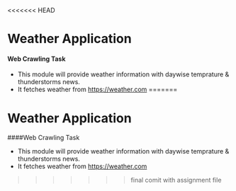 <<<<<<< HEAD
# Weather Application
#### Web Crawling Task
- This module will provide weather information with daywise temprature & thunderstorms news.
- It fetches weather from https://weather.com
=======
# Weather Application
####Web Crawling Task
- This module will provide weather information with daywise temprature & thunderstorms news.
- It fetches weather from https://weather.com
>>>>>>> final comit with assignment file
